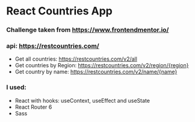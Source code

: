 # React Countries App
### Challenge taken from https://www.frontendmentor.io/
### api: https://restcountries.com/ 
- Get all countries: https://restcountries.com/v2/all
- Get countries by Region: https://restcountries.com/v2/region/{region}
- Get country by name: https://restcountries.com/v2/name/{name}
### I used: 
- React with hooks: useContext, useEffect and useState
- React Router 6
- Sass
